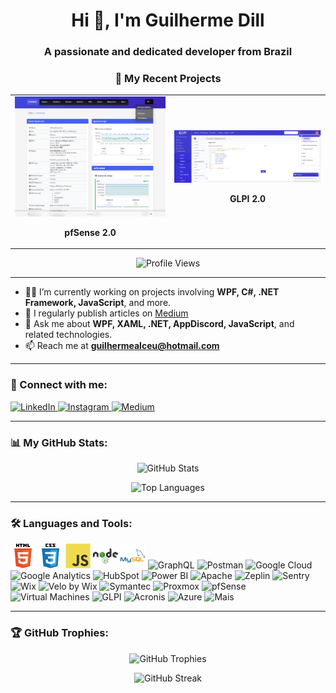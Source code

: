 <h1 align="center">Hi 👋, I'm Guilherme Dill</h1>
<h3 align="center">A passionate and dedicated developer from Brazil</h3>
<h3 align="center">🚀 My Recent Projects</h3>

<table align="center">
  <tr>
    <td align="center">
      <img src="https://github.com/guilhermealceu/guilhermealceu/blob/main/pfsense-2.0.png?raw=true" width="300" alt="pfSense Project" />
      <p><strong>pfSense 2.0</strong></p>
    </td>
    <td align="center">
      <img src="https://github.com/guilhermealceu/guilhermealceu/blob/main/glpi-2.0.png?raw=true" width="300" alt="GLPI Project" />
      <p><strong>GLPI 2.0</strong></p>
    </td>
  </tr>
</table>

<p align="center">
  <img src="https://komarev.com/ghpvc/?username=guilhermealceu&label=Profile%20views&color=0e75b6&style=flat" alt="Profile Views" />
</p>

---

- 👨‍💻 I’m currently working on projects involving **WPF, C#, .NET Framework, JavaScript**, and more.
- 📝 I regularly publish articles on [Medium](https://medium.com/@guilhermealceu)
- 💬 Ask me about **WPF, XAML, .NET, AppDiscord, JavaScript**, and related technologies.
- 📫 Reach me at **guilhermealceu@hotmail.com**

---

### 🔗 Connect with me:
<p align="left">
  <a href="https://linkedin.com/in/guilhermealceu/" target="_blank">
    <img src="https://raw.githubusercontent.com/rahuldkjain/github-profile-readme-generator/master/src/images/icons/Social/linked-in-alt.svg" alt="LinkedIn" width="30" height="30" />
  </a>
  <a href="https://www.instagram.com/guille_dill/" target="_blank">
    <img src="https://raw.githubusercontent.com/rahuldkjain/github-profile-readme-generator/master/src/images/icons/Social/instagram.svg" alt="Instagram" width="30" height="30" />
  </a>
  <a href="https://medium.com/@guilhermealceu" target="_blank">
    <img src="https://raw.githubusercontent.com/rahuldkjain/github-profile-readme-generator/master/src/images/icons/Social/medium.svg" alt="Medium" width="30" height="30" />
  </a>
</p>

---

### 📊 My GitHub Stats:

<p align="center">
  <img src="https://github-readme-stats.vercel.app/api?username=guilhermealceu&show_icons=true&count_private=true&theme=transparent" alt="GitHub Stats" />
</p>
<p align="center">
  <img src="https://github-readme-stats.vercel.app/api/top-langs/?username=guilhermealceu&layout=compact&theme=transparent" alt="Top Languages" />
</p>

---

### 🛠️ Languages and Tools:

<p align="left">
  <!-- Linguagens e frameworks -->
  <img src="https://raw.githubusercontent.com/devicons/devicon/master/icons/html5/html5-original-wordmark.svg" alt="HTML5" width="40" height="40" />
  <img src="https://raw.githubusercontent.com/devicons/devicon/master/icons/css3/css3-original-wordmark.svg" alt="CSS3" width="40" height="40" />
  <img src="https://raw.githubusercontent.com/devicons/devicon/master/icons/javascript/javascript-original.svg" alt="JavaScript" width="40" height="40" />
  <img src="https://raw.githubusercontent.com/devicons/devicon/master/icons/nodejs/nodejs-original-wordmark.svg" alt="Node.js" width="40" height="40" />

  <!-- Banco de dados e APIs -->
  <img src="https://raw.githubusercontent.com/devicons/devicon/master/icons/mysql/mysql-original-wordmark.svg" alt="MySQL" width="40" height="40" />
  <img src="https://www.vectorlogo.zone/logos/graphql/graphql-icon.svg" alt="GraphQL" width="40" height="40" />
  <img src="https://www.vectorlogo.zone/logos/getpostman/getpostman-icon.svg" alt="Postman" width="40" height="40" />

  <!-- Cloud, Analytics e DevOps -->
  <img src="https://www.vectorlogo.zone/logos/google_cloud/google_cloud-icon.svg" alt="Google Cloud" width="40" height="40" />
  <img src="https://www.vectorlogo.zone/logos/google_analytics/google_analytics-icon.svg" alt="Google Analytics" width="40" height="40" />
  <img src="https://www.vectorlogo.zone/logos/hubspot/hubspot-icon.svg" alt="HubSpot" width="40" height="40" />
  <img src="https://www.vectorlogo.zone/logos/microsoft_powerbi/microsoft_powerbi-icon.svg" alt="Power BI" width="40" height="40" />
  <img src="https://www.vectorlogo.zone/logos/apache/apache-ar21.svg" alt="Apache" width="40" height="40" />

  <!-- Ferramentas de desenvolvimento e design -->
  <img src="https://www.vectorlogo.zone/logos/zeplinio/zeplinio-icon.svg" alt="Zeplin" width="40" height="40" />
  <img src="https://www.vectorlogo.zone/logos/sentryio/sentryio-icon.svg" alt="Sentry" width="40" height="40" />
  <img src="https://www.vectorlogo.zone/logos/wix/wix-icon.svg" alt="Wix" width="40" height="40" />
  <img src="https://shoonia.gallerycdn.vsassets.io/extensions/shoonia/vscode-corvid/4.0.0/1641410585841/Microsoft.VisualStudio.Services.Icons.Default" alt="Velo by Wix" width="40" height="40"/>

  <!-- Segurança, infraestrutura e virtualização -->
  <img src="https://www.vectorlogo.zone/logos/symantec/symantec-icon.svg" alt="Symantec" width="40" height="40" />
  <img src="https://img.icons8.com/color/512/proxmox.png" alt="Proxmox" width="40" height="40" />
  <img src="https://wpcomputersolutions.com/wp-content/uploads/2018/07/pfsense-logo-e1534531558807.png" alt="pfSense" width="40" height="40" />
  <img src="https://img.icons8.com/color/48/000000/virtual-machine.png" alt="Virtual Machines" width="40" height="40" />
  <img src="https://wiki.setic.ro.gov.br/banco_de_imagens/icons/glpi.png" alt="GLPI" width="40" height="40" />
  <img src="https://verticle.cfd/6640cd28f51f13175e577c05/664e0064d13f745f00ec6754_82b3e7cc-6549-5d23-86d5-d25ad63e62f6.svg" alt="Acronis" width="40" height="40" />
  <img src="https://upload.wikimedia.org/wikipedia/commons/thumb/f/fa/Microsoft_Azure.svg/1200px-Microsoft_Azure.svg.png" alt="Azure" width="40" height="40" />
  <img src="https://cdn-icons-png.flaticon.com/512/7043/7043658.png" alt="Mais" width="40" height="40" />
</p>

---

### 🏆 GitHub Trophies:
<p align="center">
  <img src="https://github-profile-trophy.vercel.app/?username=guilhermealceu&theme=flat&column=4&row=1" alt="GitHub Trophies" />
</p>

<p align="center">
  <img src="https://github-readme-streak-stats.herokuapp.com/?user=guilhermealceu&theme=transparent" alt="GitHub Streak" />
</p>
